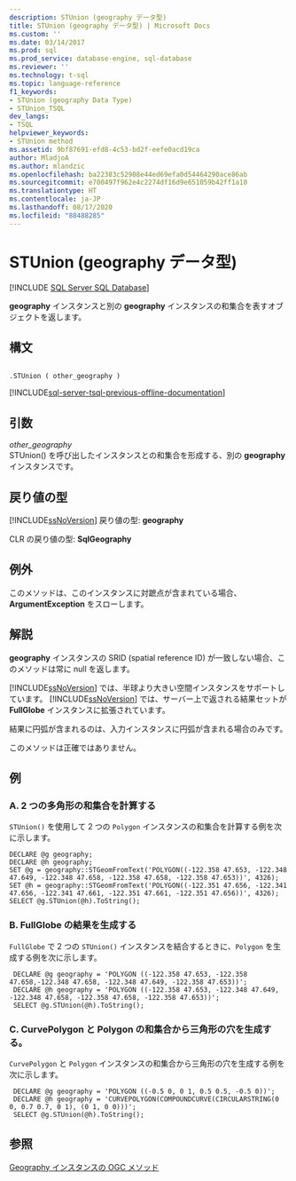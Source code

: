 ```yaml
---
description: STUnion (geography データ型)
title: STUnion (geography データ型) | Microsoft Docs
ms.custom: ''
ms.date: 03/14/2017
ms.prod: sql
ms.prod_service: database-engine, sql-database
ms.reviewer: ''
ms.technology: t-sql
ms.topic: language-reference
f1_keywords:
- STUnion (geography Data Type)
- STUnion_TSQL
dev_langs:
- TSQL
helpviewer_keywords:
- STUnion method
ms.assetid: 9bf87691-efd8-4c53-bd2f-eefe0acd19ca
author: MladjoA
ms.author: mlandzic
ms.openlocfilehash: ba22383c52908e44ed69efa0d54464290ace86ab
ms.sourcegitcommit: e700497f962e4c2274df16d9e651059b42ff1a10
ms.translationtype: HT
ms.contentlocale: ja-JP
ms.lasthandoff: 08/17/2020
ms.locfileid: "88488285"
---
```

# <a name="stunion-geography-data-type"></a>STUnion (geography データ型)
[!INCLUDE [SQL Server SQL Database](../../includes/applies-to-version/sql-asdb.md)]

  **geography** インスタンスと別の **geography** インスタンスの和集合を表すオブジェクトを返します。  
  
## <a name="syntax"></a>構文  
  
```  
  
.STUnion ( other_geography )  
```  
  
[!INCLUDE[sql-server-tsql-previous-offline-documentation](../../includes/sql-server-tsql-previous-offline-documentation.md)]

## <a name="arguments"></a>引数
 *other_geography*  
 STUnion() を呼び出したインスタンスとの和集合を形成する、別の **geography** インスタンスです。  
  
## <a name="return-types"></a>戻り値の型  
 [!INCLUDE[ssNoVersion](../../includes/ssnoversion-md.md)] 戻り値の型: **geography**  
  
 CLR の戻り値の型: **SqlGeography**  
  
## <a name="exceptions"></a>例外  
 このメソッドは、このインスタンスに対蹠点が含まれている場合、**ArgumentException** をスローします。  
  
## <a name="remarks"></a>解説  
 **geography** インスタンスの SRID (spatial reference ID) が一致しない場合、このメソッドは常に null を返します。  
  
 [!INCLUDE[ssNoVersion](../../includes/ssnoversion-md.md)] では、半球より大きい空間インスタンスをサポートしています。 [!INCLUDE[ssNoVersion](../../includes/ssnoversion-md.md)] では、サーバー上で返される結果セットが **FullGlobe** インスタンスに拡張されています。  
  
 結果に円弧が含まれるのは、入力インスタンスに円弧が含まれる場合のみです。  
  
 このメソッドは正確ではありません。  
  
## <a name="examples"></a>例  
  
### <a name="a-computing-the-union-of-two-polygons"></a>A. 2 つの多角形の和集合を計算する  
 `STUnion()` を使用して 2 つの `Polygon` インスタンスの和集合を計算する例を次に示します。  
  
```  
DECLARE @g geography;  
DECLARE @h geography;  
SET @g = geography::STGeomFromText('POLYGON((-122.358 47.653, -122.348 47.649, -122.348 47.658, -122.358 47.658, -122.358 47.653))', 4326);  
SET @h = geography::STGeomFromText('POLYGON((-122.351 47.656, -122.341 47.656, -122.341 47.661, -122.351 47.661, -122.351 47.656))', 4326);  
SELECT @g.STUnion(@h).ToString();  
```  
  
### <a name="b-producing-a-fullglobe-result"></a>B. FullGlobe の結果を生成する  
 `FullGlobe` で 2 つの `STUnion()` インスタンスを結合するときに、`Polygon` を生成する例を次に示します。  
  
```
 DECLARE @g geography = 'POLYGON ((-122.358 47.653, -122.358 47.658,-122.348 47.658, -122.348 47.649, -122.358 47.653))';  
 DECLARE @h geography = 'POLYGON ((-122.358 47.653, -122.348 47.649, -122.348 47.658, -122.358 47.658, -122.358 47.653))';  
 SELECT @g.STUnion(@h).ToString();
 ```  
  
### <a name="c-producing-a-triagonal-hole-from-a-union-of-a-curvepolygon-and-a-triagonal-hole"></a>C. CurvePolygon と Polygon の和集合から三角形の穴を生成する。  
 `CurvePolygon` と `Polygon` インスタンスの和集合から三角形の穴を生成する例を次に示します。  
  
```
 DECLARE @g geography = 'POLYGON ((-0.5 0, 0 1, 0.5 0.5, -0.5 0))';  
 DECLARE @h geography = 'CURVEPOLYGON(COMPOUNDCURVE(CIRCULARSTRING(0 0, 0.7 0.7, 0 1), (0 1, 0 0)))';  
 SELECT @g.STUnion(@h).ToString();
 ```  
  
## <a name="see-also"></a>参照  
 [Geography インスタンスの OGC メソッド](../../t-sql/spatial-geography/ogc-methods-on-geography-instances.md)  
  
  
